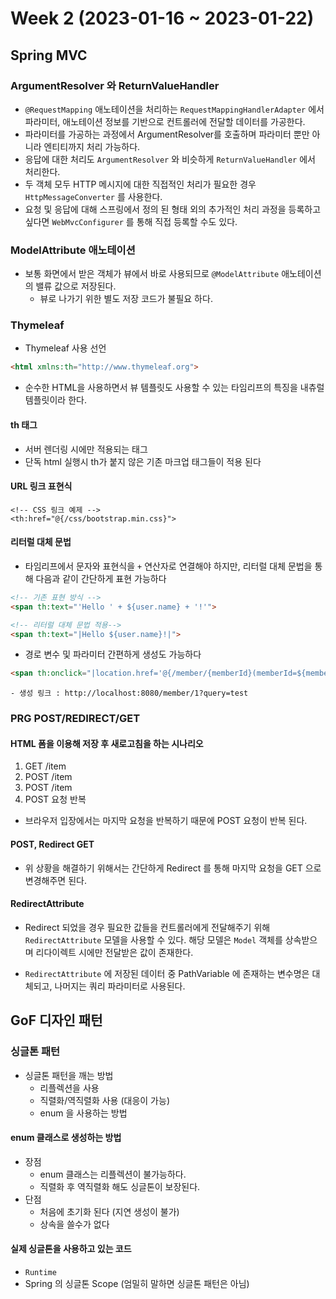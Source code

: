 # Week 2 (2023-01-16 ~ 2023-01-22)

## Spring MVC
### ArgumentResolver 와 ReturnValueHandler
- `@RequestMapping` 애노테이션을 처리하는 `RequestMappingHandlerAdapter` 에서 파라미터, 애노테이션 정보를 기반으로 컨트롤러에 전달할 데이터를 가공한다.
- 파라미터를 가공하는 과정에서 ArgumentResolver를 호출하며 파라미터 뿐만 아니라 엔티티까지 처리 가능하다.
- 응답에 대한 처리도 `ArgumentResolver` 와 비슷하게 `ReturnValueHandler` 에서 처리한다.
- 두 객체 모두 HTTP 메시지에 대한 직접적인 처리가 필요한 경우 `HttpMessageConverter` 를 사용한다.
- 요청 및 응답에 대해 스프링에서 정의 된 형태 외의 추가적인 처리 과정을 등록하고 싶다면 `WebMvcConfigurer` 를 통해 직접 등록할 수도 있다.

### ModelAttribute 애노테이션
- 보통 화면에서 받은 객체가 뷰에서 바로 사용되므로 `@ModelAttribute` 애노테이션의 밸류 값으로 저장된다.
    - 뷰로 나가기 위한 별도 저장 코드가 불필요 하다.

### Thymeleaf
- Thymeleaf 사용 선언
```html
<html xmlns:th="http://www.thymeleaf.org">
```

- 순수한 HTML을 사용하면서 뷰 템플릿도 사용할 수 있는 타임리프의 특징을 내츄럴 템플릿이라 한다.

#### th 태그
- 서버 렌더링 시에만 적용되는 태그
- 단독 html 실행시 th가 붙지 않은 기존 마크업 태그들이 적용 된다

#### URL 링크 표현식
```
<!-- CSS 링크 예제 -->
<th:href="@{/css/bootstrap.min.css}">
```

#### 리터럴 대체 문법
- 타임리프에서 문자와 표현식을 `+` 연산자로 연결해야 하지만, 리터럴 대체 문법을 통해 다음과 같이 간단하게 표현 가능하다

```html
<!-- 기존 표현 방식 -->
<span th:text="'Hello ' + ${user.name} + '!'"> 

<!-- 리터럴 대체 문법 적용-->
<span th:text="|Hello ${user.name}!|">
```

- 경로 변수 및 파라미터 간편하게 생성도 가능하다
```html
<span th:onclick="|location.href='@{/member/{memberId}(memberId=${member.id}, query='test'}|">
```
    - 생성 링크 : http://localhost:8080/member/1?query=test

### PRG POST/REDIRECT/GET
#### HTML 폼을 이용해 저장 후 새로고침을 하는 시나리오
1. GET /item
2. POST /item
3. POST /item
4. POST 요청 반복

- 브라우저 입장에서는 마지막 요청을 반복하기 때문에 POST 요청이 반복 된다.

#### POST, Redirect GET
- 위 상황을 해결하기 위해서는 간단하게 Redirect 를 통해 마지막 요청을 GET 으로 변경해주면 된다.

#### RedirectAttribute
- Redirect 되었을 경우 필요한 값들을 컨트롤러에게 전달해주기 위해 `RedirectAttribute` 모델을 사용할 수 있다. 해당 모델은 `Model` 객체를 상속받으며 리다이렉트 시에만 전달받은 값이 존재한다.

- `RedirectAttribute` 에 저장된 데이터 중 PathVariable 에 존재하는 변수명은 대체되고, 나머지는 쿼리 파라미터로 사용된다.

## GoF 디자인 패턴

### 싱글톤 패턴
- 싱글톤 패턴을 깨는 방법
    - 리플렉션을 사용
    - 직렬화/역직렬화 사용 (대응이 가능)
    - enum 을 사용하는 방법

#### enum 클래스로 생성하는 방법
- 장점
    - enum 클래스는 리플렉션이 불가능하다.
    - 직렬화 후 역직렬화 해도 싱글톤이 보장된다.
- 단점
    - 처음에 초기화 된다 (지연 생성이 불가)
    - 상속을 쓸수가 없다

#### 실제 싱글톤을 사용하고 있는 코드

- `Runtime`
- Spring 의 싱글톤 Scope (엄밀히 말하면 싱글톤 패턴은 아님)
